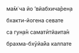 ма̄м̇ ча йо ’вйабхича̄рен̣а

бхакти-йогена севате

са гун̣а̄н саматӣтйаита̄н

брахма-бхӯйа̄йа калпате
